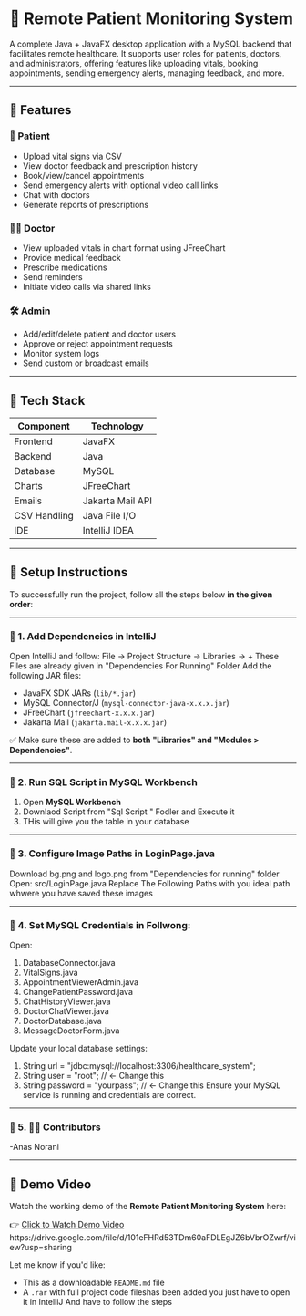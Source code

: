 # 🏥 Remote Patient Monitoring System

A complete Java + JavaFX desktop application with a MySQL backend that facilitates remote healthcare. It supports user roles for patients, doctors, and administrators, offering features like uploading vitals, booking appointments, sending emergency alerts, managing feedback, and more.

---

## 📌 Features

### 👤 Patient
- Upload vital signs via CSV
- View doctor feedback and prescription history
- Book/view/cancel appointments
- Send emergency alerts with optional video call links
- Chat with doctors
- Generate reports of prescriptions

### 👨‍⚕️ Doctor
- View uploaded vitals in chart format using JFreeChart
- Provide medical feedback
- Prescribe medications
- Send reminders
- Initiate video calls via shared links

### 🛠️ Admin
- Add/edit/delete patient and doctor users
- Approve or reject appointment requests
- Monitor system logs
- Send custom or broadcast emails

---

## 🧰 Tech Stack

| Component    | Technology         |
|--------------|--------------------|
| Frontend     | JavaFX             |
| Backend      | Java               |
| Database     | MySQL              |
| Charts       | JFreeChart         |
| Emails       | Jakarta Mail API   |
| CSV Handling | Java File I/O      |
| IDE          | IntelliJ IDEA      |

---

## 🚀 Setup Instructions

To successfully run the project, follow all the steps below **in the given order**:

---

### 🔹 1. Add Dependencies in IntelliJ

Open IntelliJ and follow:
File → Project Structure → Libraries → +
These Files are already given in "Dependencies For Running" Folder
Add the following JAR files:
- JavaFX SDK JARs (`lib/*.jar`)
- MySQL Connector/J (`mysql-connector-java-x.x.x.jar`)
- JFreeChart (`jfreechart-x.x.x.jar`)
- Jakarta Mail (`jakarta.mail-x.x.x.jar`)

✅ Make sure these are added to **both "Libraries" and "Modules > Dependencies"**.

---

### 🔹 2. Run SQL Script in MySQL Workbench

1. Open **MySQL Workbench**
2. Downlaod Script from "Sql Script " Fodler and Execute it
3. THis will give you the table in your database

---

### 🔹 3. Configure Image Paths in LoginPage.java
Download bg.png and logo.png from "Dependencies for running" folder
Open:
src/LoginPage.java
Replace The Following Paths with you ideal path whwere you have saved these images

---
### 🔹 4.  Set MySQL Credentials in Follwong:
Open:
   1. DatabaseConnector.java
   2. VitalSigns.java
   3. AppointmentViewerAdmin.java
   4. ChangePatientPassword.java
   5. ChatHistoryViewer.java
   6. DoctorChatViewer.java
   7. DoctorDatabase.java
   8. MessageDoctorForm.java

Update your local database settings:

1. String url = "jdbc:mysql://localhost:3306/healthcare_system";
2. String user = "root";         // ← Change this
2. String password = "yourpass"; // ← Change this
Ensure your MySQL service is running and credentials are correct.

---
### 🔹 5. 👨‍💻 Contributors
-Anas Norani

---
## 🎥 Demo Video

Watch the working demo of the **Remote Patient Monitoring System** here:

👉 [Click to Watch Demo Video]([https://drive.google.com/file/d/YOUR_VIDEO_ID/view?usp=sharing](https://drive.google.com/file/d/101eFHRd53TDm60aFDLEgJZ6bVbrOZwrf/view?usp=sharing))
https://drive.google.com/file/d/101eFHRd53TDm60aFDLEgJZ6bVbrOZwrf/view?usp=sharing

Let me know if you'd like:
- This as a downloadable `README.md` file
- A `.rar` with full project code fileshas been added you just have to open it in IntelliJ And have to follow the steps 
